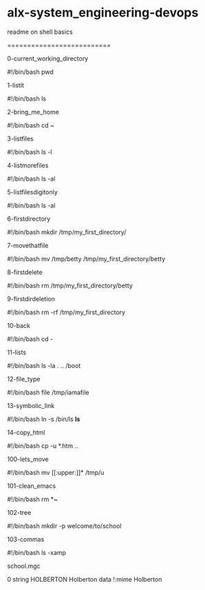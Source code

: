 # alx-system_engineering-devops

readme on shell basics

==========================


0-current_working_directory

#!/bin/bash
pwd


1-listit

#!/bin/bash
ls


2-bring_me_home

#!/bin/bash
cd ~


3-listfiles

#!/bin/bash
ls -l


4-listmorefiles

#!/bin/bash
ls -al


5-listfilesdigitonly

#!/bin/bash
ls -al


6-firstdirectory

#!/bin/bash
mkdir /tmp/my_first_directory/


7-movethatfile

#!/bin/bash
mv /tmp/betty /tmp/my_first_directory/betty


8-firstdelete

#!/bin/bash
rm /tmp/my_first_directory/betty


9-firstdirdeletion

#!/bin/bash
rm -rf /tmp/my_first_directory


10-back

#!/bin/bash
cd -


11-lists

#!/bin/bash
ls -la . .. /boot


12-file_type

#!/bin/bash
file /tmp/iamafile


13-symbolic_link

#!/bin/bash
ln -s /bin/ls __ls__


14-copy_html

#!/bin/bash
cp -u *.htm ..


100-lets_move

#!/bin/bash
mv [[:upper:]]* /tmp/u


101-clean_emacs

#!/bin/bash
rm *~


102-tree

#!/bin/bash
mkdir -p welcome/to/school


103-commas

#!/bin/bash
ls -xamp


school.mgc

0 string HOLBERTON Holberton data
!:mime Holberton


